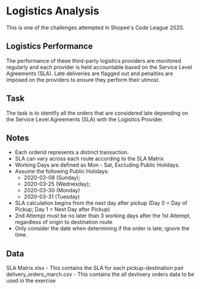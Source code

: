# Logistics Analysis
This is one of the challenges attempted in Shopee's Code League 2020. 

## Logistics Performance
The performance of these third-party logistics providers are monitored regularly and each provider is held accountable based on the Service Level Agreements (SLA). Late deliveries are flagged out and penalties are imposed on the providers to ensure they perform their utmost.

## Task
The task is to identify all the orders that are considered late depending on the Service Level Agreements (SLA) with the Logistics Provider.

## Notes
- Each orderid represents a distinct transaction. 
- SLA can vary across each route according to the SLA Matrix
- Working Days are defined as Mon - Sat, Excluding Public Holidays.
- Assume the following Public Holidays: 
  - 2020-03-08 (Sunday);
  - 2020-03-25 (Wednesday);
  - 2020-03-30 (Monday)
  - 2020-03-31 (Tuesday)
- SLA calculation begins from the next day after pickup (Day 0 = Day of Pickup; Day 1 = Next Day after Pickup)
- 2nd Attempt must be no later than 3 working days after the 1st Attempt, regardless of origin to destination route
- Only consider the date when determining if the order is late; ignore the time.

## Data
SLA Matrix.xlsx - This contains the SLA for each pickup-destination pair
delivery_orders_march.csv - This contains the all devlivery orders data to be used in the exercise
